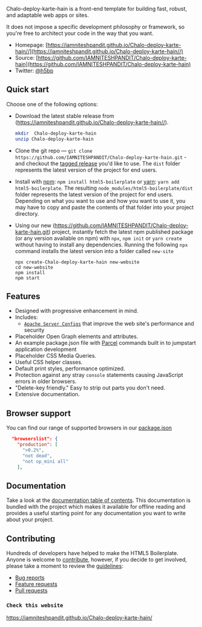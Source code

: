 Chalo-deploy-karte-hain is a front-end template for building
fast, robust, and adaptable web apps or sites.

 It does not impose a specific development
philosophy or framework, so you're free to architect your code in the
way that you want.

* Homepage: [https://iamniteshpandit.github.io/Chalo-deploy-karte-hain//](https://iamniteshpandit.github.io/Chalo-deploy-karte-hain//)
* Source: [https://github.com/IAMNITESHPANDIT/Chalo-deploy-karte-hain](https://github.com/IAMNITESHPANDIT/Chalo-deploy-karte-hain)
* Twitter: [@h5bp](https://twitter.com/h5bp)

## Quick start

Choose one of the following options:

* Download the latest stable release from
  (https://iamniteshpandit.github.io/Chalo-deploy-karte-hain//).

  ```bash
  mkdir  Chalo-deploy-karte-hain
  unzip Chalo-deploy-karte-hain
  ```

* Clone the git repo — `git clone
  https://github.com/IAMNITESHPANDIT/Chalo-deploy-karte-hain.git` - and checkout the
  [tagged release](https://github.com/IAMNITESHPANDIT/Chalo-deploy-karte-hain/releases)
  you'd like to use. The `dist` folder represents the latest version of the
  project for end users.

* Install with [npm](https://www.npmjs.com/): `npm install html5-boilerplate`
  or [yarn](https://yarnpkg.com/): `yarn add html5-boilerplate`. The resulting
  `node_modules/html5-boilerplate/dist` folder represents the latest version of
  the project for end users. Depending on what you want to use and how you want
  to use it, you may have to copy and paste the contents of that folder into
  your project directory.

* Using our new (https://github.com/IAMNITESHPANDIT/Chalo-deploy-karte-hain.git)
  project, instantly fetch the latest npm published package (or any version
  available on npm) with `npx`, `npm init` or `yarn create` without having to
  install any dependencies. Running the following `npx` command installs the
  latest version into a folder called `new-site`

  ```
  npx create-Chalo-deploy-karte-hain new-website
  cd new-website
  npm install
  npm start
  ```

## Features

* Designed with progressive enhancement in mind.
* Includes:
  * [`Apache Server Configs`](https://github.com/h5bp/server-configs-apache)
    that improve the web site's performance and security
* Placeholder Open Graph elements and attributes.
* An example package.json file with [Parcel](https://parceljs.org/) commands
  built in to jumpstart application development
* Placeholder CSS Media Queries.
* Useful CSS helper classes.
* Default print styles, performance optimized.
* Protection against any stray `console` statements causing JavaScript
  errors in older browsers.
* "Delete-key friendly." Easy to strip out parts you don't need.
* Extensive documentation.

## Browser support
You can find our range of supported browsers in our [package.json](https://github.com/IAMNITESHPANDIT/Chalo-deploy-karte-hain/blob/main/package.json#L56-L62)
```json
  "browserslist": {
    "production": [
      ">0.2%",
      "not dead",
      "not op_mini all"
    ],
```
## Documentation

Take a look at the [documentation table of contents](dist/doc/TOC.md). This
documentation is bundled with the project which makes it available for offline
reading and provides a useful starting point for any documentation you want to
write about your project.

## Contributing

Hundreds of developers have helped to make the HTML5 Boilerplate. Anyone is
welcome to [contribute](.github/CONTRIBUTING.md), however, if you decide to get
involved, please take a moment to review the [guidelines](.github/CONTRIBUTING.md):

* [Bug reports](.github/CONTRIBUTING.md#bugs)
* [Feature requests](.github/CONTRIBUTING.md#features)
* [Pull requests](.github/CONTRIBUTING.md#pull-requests)

### `Check this website`

https://iamniteshpandit.github.io/Chalo-deploy-karte-hain/
